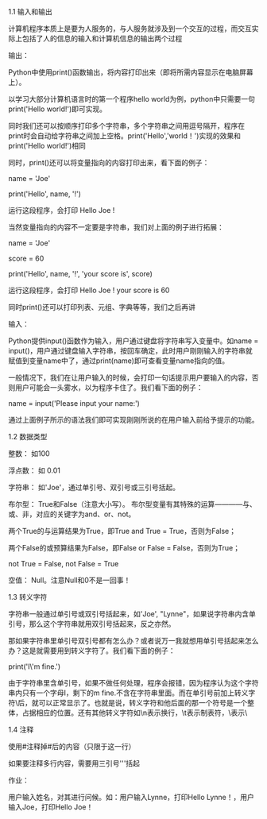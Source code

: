 1.1 输入和输出


计算机程序本质上是要为人服务的，与人服务就涉及到一个交互的过程，而交互实际上包括了人的信息的输入和计算机信息的输出两个过程


输出：


Python中使用print()函数输出，将内容打印出来（即将所需内容显示在电脑屏幕上）。

以学习大部分计算机语言时的第一个程序hello world为例，python中只需要一句print('Hello world!')即可实现。

同时我们还可以按顺序打印多个字符串，多个字符串之间用逗号隔开，程序在print时会自动给字符串之间加上空格。print('Hello','world！')实现的效果和print('Hello world!')相同

同时，print()还可以将变量指向的内容打印出来，看下面的例子：


name = 'Joe'

print('Hello', name, '!')


运行这段程序，会打印 Hello Joe !

当然变量指向的内容不一定要是字符串，我们对上面的例子进行拓展：


name = 'Joe'

score = 60

print('Hello', name, '!', 'your score is', score)


运行这段程序，会打印 Hello Joe ! your score is 60

同时print()还可以打印列表、元组、字典等等，我们之后再讲


输入：

Python提供input()函数作为输入，用户通过键盘将字符串写入变量中。如name = input()，用户通过键盘输入字符串，按回车确定，此时用户刚刚输入的字符串就赋值到变量name中了，通过print(name)即可查看变量name指向的值。

一般情况下，我们在让用户输入的时候，会打印一句话提示用户要输入的内容，否则用户可能会一头雾水，以为程序卡住了。我们看下面的例子：


name = input('Please input your name:')


通过上面例子所示的语法我们即可实现刚刚所说的在用户输入前给予提示的功能。


1.2 数据类型


整数： 如100

浮点数： 如 0.01

字符串： 如'Joe'，通过单引号、双引号或三引号括起。

布尔型： True和False（注意大小写）。 布尔型变量有其特殊的运算————与、或、非，对应的关键字为and、or、not。

两个True的与运算结果为True，即True and True = True，否则为False；

两个False的或预算结果为False，即False or False = False，否则为True；

not True = False, not False = True

空值： Null。注意Null和0不是一回事！


1.3 转义字符


字符串一般通过单引号或双引号括起来，如'Joe', "Lynne"，如果说字符串内含单引号，那么这个字符串就用双引号括起来，反之亦然。

那如果字符串里单引号双引号都有怎么办？或者说万一我就想用单引号括起来怎么办？这是就需要用到转义字符了。我们看下面的例子：

print('I\\'m fine.')

由于字符串里含单引号，如果不做任何处理，程序会报错，因为程序认为这个字符串内只有一个字母I，剩下的m fine.不含在字符串里面。而在单引号前加上转义字符\后，就可以正常显示了。也就是说，转义字符和他后面的那一个符号是一个整体，占据相应的位置。还有其他转义字符如\n表示换行，\t表示制表符，\\表示\


1.4 注释


使用#注释掉#后的内容（只限于这一行）

如果要注释多行内容，需要用三引号'''括起


作业：

用户输入姓名，对其进行问候。如：用户输入Lynne，打印Hello Lynne！，用户输入Joe，打印Hello Joe！
